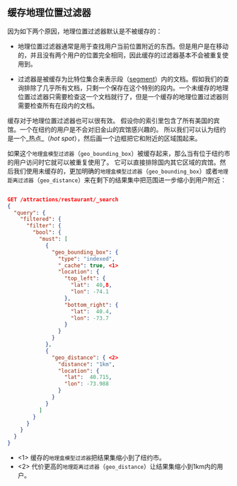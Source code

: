 ## 缓存地理位置过滤器

因为如下两个原因，地理位置过滤器默认是不被缓存的：

- 地理位置过滤器通常是用于查找用户当前位置附近的东西。但是用户是在移动的，并且没有两个用户的位置完全相同，因此缓存的过滤器基本不会被重复使用到。

- 过滤器是被缓存为比特位集合来表示段（[segment](dynamic-indices)）内的文档。假如我们的查询排除了几乎所有文档，只剩一个保存在这个特别的段内。一个未缓存的地理位置过滤器只需要检查这一个文档就行了，但是一个缓存的地理位置过滤器则需要检查所有在段内的文档。

缓存对于地理位置过滤器也可以很有效。
假设你的索引里包含了所有美国的宾馆。一个在纽约的用户是不会对旧金山的宾馆感兴趣的。
所以我们可以认为纽约是一个_热点_（_hot spot_），然后画一个边框把它和附近的区域围起来。

如果这个`地理盒模型过滤器`（`geo_bounding_box`）被缓存起来，那么当有位于纽约市的用户访问时它就可以被重复使用了。
它可以直接排除国内其它区域的宾馆。然后我们使用未缓存的，更加明确的`地理盒模型过滤器`（`geo_bounding_box`）或者`地理距离过滤器`（`geo_distance`）来在剩下的结果集中把范围进一步缩小到用户附近：


```json

GET /attractions/restaurant/_search
{
  "query": {
    "filtered": {
      "filter": {
        "bool": {
          "must": [
            {
              "geo_bounding_box": {
                "type": "indexed",
                "_cache": true, <1>
                "location": {
                  "top_left": {
                    "lat":  40,8,
                    "lon": -74.1
                  },
                  "bottom_right": {
                    "lat":  40.4,
                    "lon": -73.7
                  }
                }
              }
            },
            {
              "geo_distance": { <2>
                "distance": "1km",
                "location": {
                  "lat":  40.715,
                  "lon": -73.988
                }
              }
            }
          ]
        }
      }
    }
  }
}
```
- <1> 缓存的`地理盒模型过滤器`把结果集缩小到了纽约市。
- <2> 代价更高的`地理距离过滤器`（`geo_distance`）让结果集缩小到1km内的用户。


